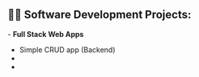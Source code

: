 <h2>👨‍💻 Software Development Projects:</h2>
- <b>Full Stack Web Apps</b>

  - Simple CRUD app (Backend)
  - 
  - 
  


